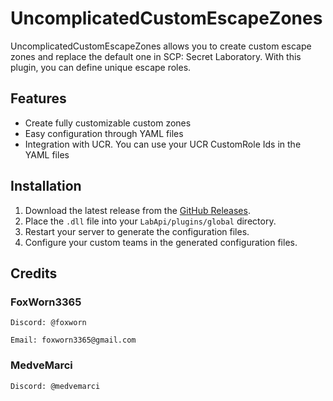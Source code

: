 # UncomplicatedCustomEscapeZones

UncomplicatedCustomEscapeZones allows you to create custom escape zones and replace the default one in SCP: Secret
Laboratory. With this plugin, you can define unique escape roles.

## Features

- Create fully customizable custom zones
- Easy configuration through YAML files
- Integration with UCR. You can use your UCR CustomRole Ids in the YAML files

## Installation

1. Download the latest release from
   the [GitHub Releases](https://github.com/UncomplicatedCustomServer/UncomplicatedCustomEscapeZones/releases/latest).
3. Place the `.dll` file into your `LabApi/plugins/global` directory.
4. Restart your server to generate the configuration files.
5. Configure your custom teams in the generated configuration files.

## Credits

### FoxWorn3365

`Discord: @foxworn`

`Email: foxworn3365@gmail.com`

### MedveMarci

`Discord: @medvemarci`

